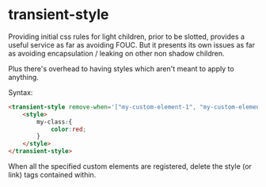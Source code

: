 # transient-style

Providing initial css rules for light children, prior to be slotted, provides a useful service as far as avoiding FOUC.  But it presents its own issues as far as avoiding encapsulation / leaking on other non shadow children.

Plus there's overhead to having styles which aren't meant to apply to anything.

Syntax:

```html
<transient-style remove-when='["my-custom-element-1", "my-custom-element-2"]'>
    <style>
        my-class:{
            color:red;
        }
    </style>
</transient-style>
```

When all the specified custom elements are registered, delete the style (or link) tags contained within.
